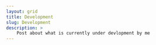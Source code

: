 ```yaml
---
layout: grid
title: Development
slug: Development
description: >
    Post about what is currently under devlopment by me
---
```


